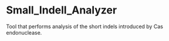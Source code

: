 # Small_Indell_Analyzer
Tool that performs analysis of the short indels introduced by Cas endonuclease. 
